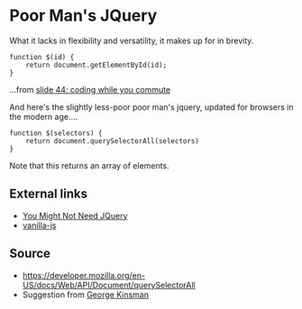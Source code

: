﻿# Poor Man's JQuery

What it lacks in flexibility and versatility, it makes up for in brevity.

	function $(id) {
		return document.getElementById(id);
	}

...from [slide 44: coding while you commute](http://www.secretgeek.net/higgins/slides_alt_net.html#44)

And here's the slightly less-poor poor man's jquery, updated for browsers in the modern age....

	function $(selectors) {
		return document.querySelectorAll(selectors)
	}

Note that this returns an array of elements.

## External links

 * [You Might Not Need JQuery](http://youmightnotneedjquery.com/)
 * [vanilla-js](http://vanilla-js.com/)

## Source

 * https://developer.mozilla.org/en-US/docs/Web/API/Document/querySelectorAll
 * Suggestion from [George Kinsman](https://github.com/gkinsman)